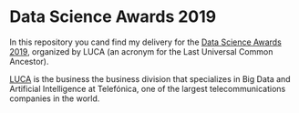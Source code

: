 # Data Science Awards 2019

In this repository you cand find my delivery for the [Data Science Awards 2019](https://www.dscienceawards.com/), organized by LUCA 
(an acronym for the Last Universal Common Ancestor). 

[LUCA](https://luca-d3.com/) is the business the  business division that specializes in Big Data and Artificial Intelligence at Telefónica,
one of the largest telecommunications companies in the world.



